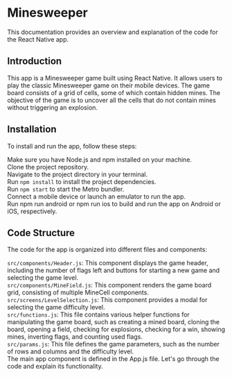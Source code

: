 # Minesweeper
This documentation provides an overview and explanation of the code for the React Native app.

## Introduction
This app is a Minesweeper game built using React Native. It allows users to play the classic Minesweeper game on their mobile devices. The game board consists of a grid of cells, some of which contain hidden mines. The objective of the game is to uncover all the cells that do not contain mines without triggering an explosion.

## Installation
To install and run the app, follow these steps:

Make sure you have Node.js and npm installed on your machine.<br>
Clone the project repository.<br>
Navigate to the project directory in your terminal.<br>
Run `npm install` to install the project dependencies.<br>
Run `npm start` to start the Metro bundler.<br>
Connect a mobile device or launch an emulator to run the app.<br>
Run npm run android or npm run ios to build and run the app on Android or iOS, respectively.<br>

## Code Structure
The code for the app is organized into different files and components:

`src/components/Header.js`: This component displays the game header, including the number of flags left and buttons for starting a new game and selecting the game level.<br>
`src/components/MineField.js`: This component renders the game board grid, consisting of multiple MineCell components.<br>
`src/screens/LevelSelection.js`: This component provides a modal for selecting the game difficulty level.<br>
`src/functions.js`: This file contains various helper functions for manipulating the game board, such as creating a mined board, cloning the board, opening a field, checking for explosions, checking for a win, showing mines, inverting flags, and counting used flags.<br>
`src/params.js`: This file defines the game parameters, such as the number of rows and columns and the difficulty level.<br>
The main app component is defined in the App.js file. Let's go through the code and explain its functionality.
